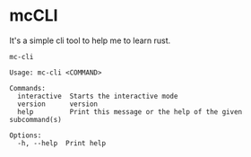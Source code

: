 # mcCLI
It's a simple cli tool to help me to learn rust.

```
mc-cli

Usage: mc-cli <COMMAND>

Commands:
  interactive  Starts the interactive mode
  version      version
  help         Print this message or the help of the given subcommand(s)

Options:
  -h, --help  Print help
```